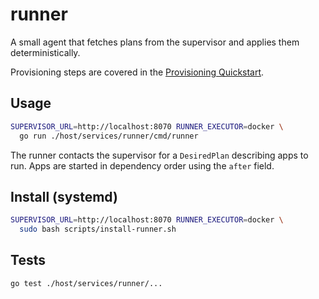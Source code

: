 # runner

A small agent that fetches plans from the supervisor and applies them deterministically.

Provisioning steps are covered in the [Provisioning Quickstart](../../../docs/provisioning.md).

## Usage

```bash
SUPERVISOR_URL=http://localhost:8070 RUNNER_EXECUTOR=docker \
  go run ./host/services/runner/cmd/runner
```

The runner contacts the supervisor for a `DesiredPlan` describing apps to run.
Apps are started in dependency order using the `after` field.

## Install (systemd)

```bash
SUPERVISOR_URL=http://localhost:8070 RUNNER_EXECUTOR=docker \
  sudo bash scripts/install-runner.sh
```

## Tests

```bash
go test ./host/services/runner/...
```
